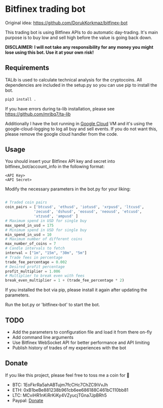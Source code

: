 # Bitfinex trading bot

Original idea: https://github.com/DorukKorkmaz/bitfinex-bot

This trading bot is using Bitfinex APIs to do automatic day-trading. It's main
purpose is to buy low and sell high before the value is going back down.

**DISCLAIMER: I will not take any responsibility for any money you might lose
using this bot. Use it at your own risk!**

## Requirements

TALib is used to calculate technical analysis for the cryptocoins. All
dependencies are included in the setup.py so you can use pip to install the bot.

```bash
pip3 install .

```

If you have errors during ta-lib installation, please see
https://github.com/mrjbq7/ta-lib

Additionally I have the bot running in [Google Cloud](https://cloud.google.com/)
VM and it's using the google-cloud-logging to log all buy and sell events. If
you do not want this, please remove the google cloud handler from the code.

## Usage

You should insert your Bitfinex API key and secret into
bitfinex_bot/account_info in the following format:

```
<API Key>
<API Secret>
```

Modify the necessary parameters in the bot.py for your liking:

```python

# Traded coin pairs
coin_pairs = ['btcusd', 'ethusd', 'iotusd', 'xrpusd', 'ltcusd',
             'zecusd', 'dshusd', 'eosusd', 'neousd', 'etcusd',
             'xtzusd', 'ampusd' ]
# Maximum spend in USD for single buy
max_spend_in_usd = 175
# Minimum spend in USD for single buy
min_spend_in_usd = 10
# Maximum number of different coins
max_number_of_coins = 7
# Candle intervals to fetch
interval = ["1m", "15m", "30m", "5m"]
# Trade fees in percentage
trade_fee_percentage = 0.002
# Desired profit percentage
profit_multiplier = 1.006
# Multiplier to break even with fees
break_even_multiplier = 1 + (trade_fee_percentage * 2)
```

If you installed the bot via pip, please install it again after updating the
parameters.

Run the bot.py or 'bitfinex-bot' to start the bot.

## TODO

* Add the parameters to configuration file and load it from there on-fly
* Add command line arguments
* Use Bitfinex WebSocket API for better performance and API limiting
* Publish history of trades of my experiences with the bot

## Donate

If you like this project, please feel free to toss me a coin for :beer:

* BTC: 1EoFkrRa5ahABTujm7fcCHc7ChZC9iVvJh
* ETH: 0xB1beBe881238b961cb6ee686188C461bC110bb81
* LTC: MCviHR1nKiRrKiKy4VZyucjTGna7JpBRh5
* Paypal:
  [Donate](https://www.paypal.com/cgi-bin/webscr?cmd=_s-xclick&hosted_button_id=8DU7QGNN4Z6SC&source=url)


